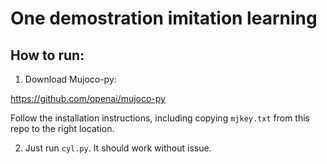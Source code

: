 # One demostration imitation learning

## How to run: 

1) Download Mujoco-py: 

https://github.com/openai/mujoco-py

Follow the installation instructions, 
including copying `mjkey.txt` from this repo 
to the right location. 

2) Just run `cyl.py`. It should 
work without issue. 
